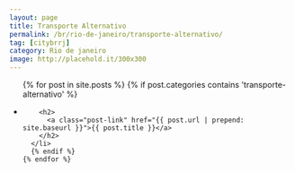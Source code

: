 ```yaml
---
layout: page
title: Transporte Alternativo
permalink: /br/rio-de-janeiro/transporte-alternativo/
tag: [citybrrj]
category: Rio de janeiro
image: http://placehold.it/300x300
---
```


<div class="home">

  <ul class="post-list">
    {% for post in site.posts %}
      {% if post.categories contains 'transporte-alternativo' %}
      <li>

        <h2>
          <a class="post-link" href="{{ post.url | prepend: site.baseurl }}">{{ post.title }}</a>
        </h2>
      </li>
      {% endif %}
    {% endfor %}
  </ul>
</div>
